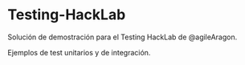 Testing-HackLab
===============

Solución de demostración para el Testing HackLab de @agileAragon.


Ejemplos de test unitarios y de integración.

